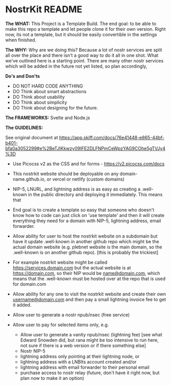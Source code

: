 # NostrKit README 

**The WHAT:**
This Project is a Template Build. The end goal: to be able to make this repo a template and let people clone it for their own version. Right now, its not a template, but it should be easily convertible in the settings when finished.

**The WHY:**
Why are we doing this? Because a lot of nostr services are split all over the place and there isn't a good way to do it all in one shot. What we've outlined here is a starting point. There are many other nostr services which will be added in the future not yet listed, so plan accordingly, 

**Do's and Don'ts**
- DO NOT HARD CODE ANYTHING
- DO Think about smart abstractions
- DO Think about usability
- DO Think about simplicity
- DO Think about designing for the future. 

**The FRAMEWORKS:**
Svelte and Node.js

**The GUIDELINES:**

See original document at 
https://app.skiff.com/docs/76e41448-e865-44bf-b401-bfa0a3052299#e%2BeTJlKkwzy09IFE2DLFNPmCeWpzYAG9COhe5gTVJy4%3D

- Use Picocss v2 as the CSS and for forms - https://v2.picocss.com/docs

- This nostrkit website should be deployable on any domain-name.github.io, or vercel or netlify (custom domains)

- NIP-5, LNURL, and lightning address is as easy as creating a .well-known in the public directory and deploying it immediately. This means that

- End goal is to create a template so easy that someone who doesn't know how to code can just click on 'use template' and then it will create everything they need for a domain with NIP-5, lightning address, email forwarder.

- Allow ability for user to host the nostrkit website on a subdomain but have it update .well-known in another github repo which might be the actual domain website (e.g. plebnet website is the main domain, so the .well-known is on another github repo). [this is probably the trickiest]

- For example nostrkit website might be called https://services.domain.com but the actual website is at https://domain.com, so their NIP would be name@domain.com, which means that the .well-known must be hosted over at the repo that is used for domain.com 
  
- Allow ability for any one to visit the nostrkit website and create their own username@domain.com and then pay a small lightning invoice fee to get it added.

- Allow user to generate a nostr npub/nsec (free service)
- Allow user to pay for selected items only, e.g.
  - Allow user to generate a vanity npub/nsec (lightning fee) [see what Edward Snowden did, but rana might be too intensive to run here, not sure if there is a web version or if there something else]
  - Nostr NIP-5
  - lightning address only pointing at their lightning node, or 
  - lightning address with a LNBIts account created and/or 
  - lightning address with email forwarder to their personal email
  - purchase access to nostr relay (future, don't have it right now, but plan now to make it an option)
 
    

